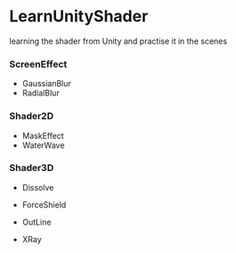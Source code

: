 # LearnUnityShader
learning the shader from Unity and practise it in the scenes

### ScreenEffect

- GaussianBlur
- RadialBlur

### Shader2D

- MaskEffect
- WaterWave

### Shader3D

- Dissolve
- ForceShield

- OutLine
- XRay

